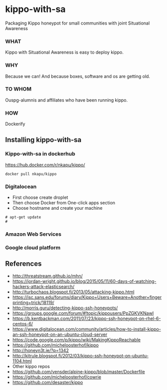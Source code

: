 # kippo-with-sa
Packaging Kippo honeypot for small communities with joint Situational Awareness

### WHAT
Kippo with Situational Awareness is easy to deploy kippo.

### WHY
Because we can! And because boxes, software and os are getting old.

### TO WHOM
Ouspg-alumnis and affiliates who have been running kippo.

### HOW
Dockerify

## Installing kippo-with-sa

### Kippo-with-sa in dockerhub
https://hub.docker.com/r/nkapu/kippo/
```
docker pull nkapu/kippo
```
### Digitalocean
* First choose create droplet
* Then choose Docker from One-click apps section
* Choose hostname and create your machine
```
# apt-get update  
#
```

### Amazon Web Services

### Google cloud platform

## References

* http://threatstream.github.io/mhn/
* https://jordan-wright.github.io/blog/2015/05/11/60-days-of-watching-hackers-attack-elasticsearch/
* http://turbochaos.blogspot.fi/2013/05/attacking-kippo.html
* https://isc.sans.edu/forums/diary/Kippo+Users+Beware+Another+fingerprinting+trick/18119/
* http://morris.guru/detecting-kippo-ssh-honeypots/
* https://groups.google.com/forum/#!topic/kippousers/PpZGKVKNawI
* https://b.kentbackman.com/2011/07/23/kippo-ssh-honeypot-on-rhel-6-centos-6/
* https://www.digitalocean.com/community/articles/how-to-install-kippo-an-ssh-honeypot-on-an-ubuntu-cloud-server
* https://code.google.com/p/kippo/wiki/MakingKippoReachable
* https://github.com/micheloosterhof/kippo
* http://honeyn3t.ie/?p=1342
* http://kitrule.blogspot.fi/2012/03/kippo-ssh-honeypot-on-ubuntu-1104.html
* Other kippo repos
* https://github.com/vensder/alpine-kippo/blob/master/Dockerfile
* https://github.com/micheloosterhof/cowrie
* https://github.com/desaster/kippo
